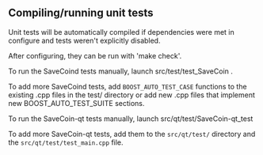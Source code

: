 Compiling/running unit tests
------------------------------------

Unit tests will be automatically compiled if dependencies were met in configure
and tests weren't explicitly disabled.

After configuring, they can be run with 'make check'.

To run the SaveCoind tests manually, launch src/test/test_SaveCoin .

To add more SaveCoind tests, add `BOOST_AUTO_TEST_CASE` functions to the existing
.cpp files in the test/ directory or add new .cpp files that
implement new BOOST_AUTO_TEST_SUITE sections.

To run the SaveCoin-qt tests manually, launch src/qt/test/SaveCoin-qt_test

To add more SaveCoin-qt tests, add them to the `src/qt/test/` directory and
the `src/qt/test/test_main.cpp` file.
